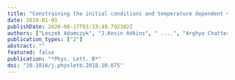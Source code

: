 ```yaml
---
title: "Constraining the initial conditions and temperature dependent viscosity with three-particle correlations in Au+Au collisions"
date: 2019-01-01
publishDate: 2020-08-17T03:33:49.792102Z
authors: ["Leszek Adamczyk", "J.Kevin Adkins", " ....", "Arghya Chatterjee", "others [STAR Collaboration]"]
publication_types: ["2"]
abstract: ""
featured: false
publication: "*Phys. Lett. B*"
doi: "10.1016/j.physletb.2018.10.075"
---
```


